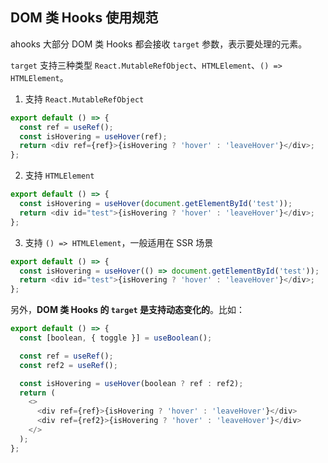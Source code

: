 ## DOM 类 Hooks 使用规范

ahooks 大部分 DOM 类 Hooks 都会接收 `target` 参数，表示要处理的元素。

`target` 支持三种类型 `React.MutableRefObject`、`HTMLElement`、`() => HTMLElement`。

1. 支持 `React.MutableRefObject`

```ts
export default () => {
  const ref = useRef();
  const isHovering = useHover(ref);
  return <div ref={ref}>{isHovering ? 'hover' : 'leaveHover'}</div>;
};
```

2. 支持 `HTMLElement`

```ts
export default () => {
  const isHovering = useHover(document.getElementById('test'));
  return <div id="test">{isHovering ? 'hover' : 'leaveHover'}</div>;
};
```

3. 支持 `() => HTMLElement`，一般适用在 SSR 场景

```ts
export default () => {
  const isHovering = useHover(() => document.getElementById('test'));
  return <div id="test">{isHovering ? 'hover' : 'leaveHover'}</div>;
};
```

另外，**DOM 类 Hooks 的 `target` 是支持动态变化的**。比如：

```ts
export default () => {
  const [boolean, { toggle }] = useBoolean();

  const ref = useRef();
  const ref2 = useRef();

  const isHovering = useHover(boolean ? ref : ref2);
  return (
    <>
      <div ref={ref}>{isHovering ? 'hover' : 'leaveHover'}</div>
      <div ref={ref2}>{isHovering ? 'hover' : 'leaveHover'}</div>
    </>
  );
};
```
